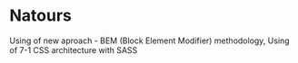 # Natours

Using of new aproach - BEM (Block Element Modifier) methodology, 
Using of 7-1 CSS architecture with SASS
